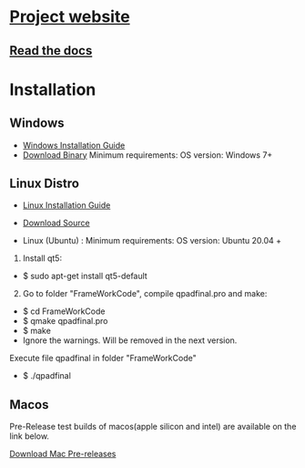 # [Project website](https://udaanproject.org)
## [Read the docs](https://posteditingtool.readthedocs.io/en/latest/)


# Installation

## Windows 
- [Windows Installation Guide](https://docs.google.com/document/d/16P1UZ2t1Dd8qhAsl2UqL5hTkrsOkBJqr/edit)
- [Download Binary](https://www.cse.iitb.ac.in/~ayusham/Udaan-Windows-v4.0.zip)
Minimum requirements:
OS version: Windows 7+

## Linux Distro
- [Linux Installation Guide](https://docs.google.com/document/d/15PbeYfdMl1eMypAMoqibG6Z5dxipfx_aZBSAhifTlec/edit)
- [Download Source](https://www.cse.iitb.ac.in/~ayusham/Udaan-Linux-v4.0.tar.xz)

- Linux (Ubuntu) : Minimum requirements: OS version: Ubuntu 20.04 +

1. Install qt5:
- $ sudo apt-get install qt5-default

2. Go to folder "FrameWorkCode", compile qpadfinal.pro and make:
- $ cd FrameWorkCode
- $ qmake qpadfinal.pro
- $ make
- Ignore the warnings. Will be removed in the next version.


Execute file qpadfinal in folder "FrameWorkCode"
- $ ./qpadfinal


## Macos

Pre-Release test builds of macos(apple silicon and intel) are available on the link below.

[Download Mac Pre-releases](https://github.com/ArunJRK/leap-pe-tool/releases/tag/v4.0.0)
